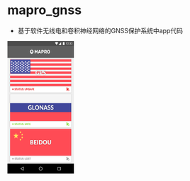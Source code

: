 # mapro_gnss
* 基于软件无线电和卷积神经网络的GNSS保护系统中app代码  
<img src="./Mapro1/app/src/main/res/drawable/img_5381.PNG" width = "150" height = "300" div align=center />
